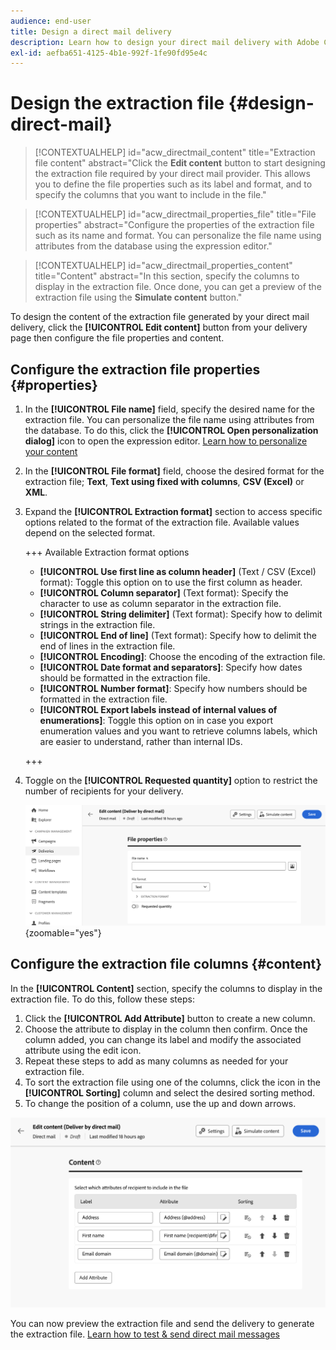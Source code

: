 ```yaml
---
audience: end-user
title: Design a direct mail delivery
description: Learn how to design your direct mail delivery with Adobe Campaign Web
exl-id: aefba651-4125-4b1e-992f-1fe90fd95e4c
---
```

# Design the extraction file {#design-direct-mail}

>[!CONTEXTUALHELP]
>id="acw_directmail_content"
>title="Extraction file content"
>abstract="Click the **Edit content** button to start designing the extraction file required by your direct mail provider. This allows you to define the file properties such as its label and format, and to specify the columns that you want to include in the file."

>[!CONTEXTUALHELP]
>id="acw_directmail_properties_file"
>title="File properties"
>abstract="Configure the properties of the extraction file such as its name and format. You can personalize the file name using attributes from the database using the expression editor."

>[!CONTEXTUALHELP]
>id="acw_directmail_properties_content"
>title="Content"
>abstract="In this section, specify the columns to display in the extraction file. Once done, you can get a preview of the extraction file using the **Simulate content** button."

To design the content of the extraction file generated by your direct mail delivery, click the **[!UICONTROL Edit content]** button from your delivery page then configure the file properties and content.

## Configure the extraction file properties {#properties}

1. In the **[!UICONTROL File name]** field, specify the desired name for the extraction file. You can personalize the file name using attributes from the database. To do this, click the **[!UICONTROL Open personalization dialog]** icon to open the expression editor. [Learn how to personalize your content](../personalization/personalize.md)

1. In the **[!UICONTROL File format]** field, choose the desired format for the extraction file; **Text**, **Text using fixed with columns**, **CSV (Excel)** or **XML**. 

1. Expand the **[!UICONTROL Extraction format]** section to access specific options related to the format of the extraction file. Available values depend on the selected format.

    +++ Available Extraction format options
    
    * **[!UICONTROL Use first line as column header]** (Text / CSV (Excel) format): Toggle this option on to use the first column as header.
    * **[!UICONTROL Column separator]** (Text format): Specify the character to use as column separator in the extraction file.
    * **[!UICONTROL String delimiter]** (Text format): Specify how to delimit strings in the extraction file.
    * **[!UICONTROL End of line]** (Text format): Specify how to delimit the end of lines in the extraction file.
    * **[!UICONTROL Encoding]**: Choose the encoding of the extraction file.
    * **[!UICONTROL Date format and separators]**: Specify how dates should be formatted in the extraction file.
    * **[!UICONTROL Number format]**: Specify how numbers should be formatted in the extraction file.
    * **[!UICONTROL Export labels instead of internal values of enumerations]**: Toggle this option on in case you export enumeration values and you want to retrieve columns labels, which are easier to understand, rather than internal IDs.

    +++

1. Toggle on the **[!UICONTROL Requested quantity]** option to restrict the number of recipients for your delivery.

    ![](assets/dm-content-details.png){zoomable="yes"}

## Configure the extraction file columns {#content}

In the **[!UICONTROL Content]** section, specify the columns to display in the extraction file. To do this, follow these steps:

1. Click the **[!UICONTROL Add Attribute]** button to create a new column.
1. Choose the attribute to display in the column then confirm. Once the column added, you can change its label and modify the associated attribute using the edit icon.
1. Repeat these steps to add as many columns as needed for your extraction file.
1. To sort the extraction file using one of the columns, click the icon in the **[!UICONTROL Sorting]** column and select the desired sorting method.
1. To change the position of a column, use the up and down arrows.

![](assets/dm-content-attributes.png)

You can now preview the extraction file and send the delivery to generate the extraction file. [Learn how to test & send direct mail messages](send-direct-mail.md)
